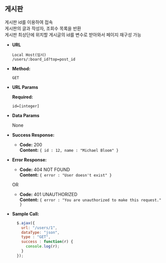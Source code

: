 **게시판**
----
  게시판 id를 이용하여 접속   
  게시판의 글과 작성자, 조회수 목록을 반환   
  게시판 최상단에 위치할 게시글의 id를 변수로 받아와서 페이지 재구성 가능   

* **URL**

  `Local Host(임시)`   
  `/users/:board_id?top=post_id`

* **Method:**

  `GET`
  
*  **URL Params**

   **Required:**
 
   `id=[integer]`

* **Data Params**

  None

* **Success Response:**

  * **Code:** 200 <br />
    **Content:** `{ id : 12, name : "Michael Bloom" }`
 
* **Error Response:**

  * **Code:** 404 NOT FOUND <br />
    **Content:** `{ error : "User doesn't exist" }`

  OR

  * **Code:** 401 UNAUTHORIZED <br />
    **Content:** `{ error : "You are unauthorized to make this request." }`

* **Sample Call:**

  ```javascript
    $.ajax({
      url: "/users/1",
      dataType: "json",
      type : "GET",
      success : function(r) {
        console.log(r);
      }
    });
  ```

